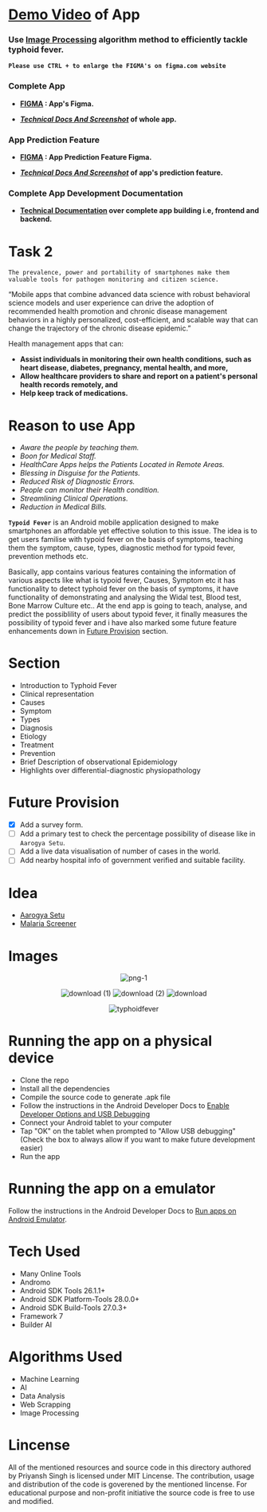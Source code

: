 # **[Demo Video](https://www.loom.com/share/f3da00da698e42b488c4c6fd1b2f6408)** of App

### Use **[Image Processing](https://docs.google.com/document/d/1enL3Qyc8PkZc5o57Gb8c5XzjiLUVCGPxTA_bH_N7Fxs/edit?usp=sharing)** algorithm method to efficiently tackle typhoid fever.

**`Please use CTRL + to enlarge the FIGMA's on figma.com website`**

### Complete App
- **[FIGMA](https://www.figma.com/file/OmiDLNA8nqsAzeJtrw15mU/Priyansh-Singh-Typoid-Fever?node-id=0%3A1) : App's Figma.**<br/>

- ***[Technical Docs And Screenshot](https://docs.google.com/document/d/1Lf84SVycahVKrOVtYRzmsEAmLgT2sK8yNhAP6Wfh6m4/edit?usp=sharing)* of whole app.**


### App Prediction Feature
- **[FIGMA](https://www.figma.com/file/9aZzvnHegYajVwN8r3KxAK/Typhoid-Fever-Prediction?node-id=0%3A1) : App Prediction Feature Figma.**<br/>

- ***[Technical Docs And Screenshot](https://docs.google.com/document/d/1dJfqPvf0Vm4xr14QiVF-CQ-DQST4SKTbIvMQ53wN6nw/edit?usp=sharing)* of app's prediction feature.**


### Complete App Development Documentation
- **[Technical Documentation](https://docs.google.com/document/d/1pjb2QiqUWI4pi82_QNUR0iR-bpUoeXHQHzLhDHVscsg/edit?usp=sharing) over complete app building i.e, frontend and backend.**


# Task 2

```
The prevalence, power and portability of smartphones make them valuable tools for pathogen monitoring and citizen science.
```

“Mobile apps that combine advanced data science with robust behavioral science models and user experience can drive the adoption of recommended health promotion and chronic disease management behaviors in a highly personalized, cost-efficient, and scalable way that can change the trajectory of the chronic disease epidemic.”

Health management apps that can: 
* **Assist individuals in monitoring their own health conditions, such as heart disease, diabetes, pregnancy, mental health, and more,**
* **Allow healthcare providers to share and report on a patient's personal health records remotely, and**
* **Help keep track of medications.**

# Reason to use App

- *Aware the people by teaching them.*
- *Boon for Medical Staff.*
- *HealthCare Apps helps the Patients Located in Remote Areas.*
- *Blessing in Disguise for the Patients.*
- *Reduced Risk of Diagnostic Errors.*
- *People can monitor their Health condition.*
- *Streamlining Clinical Operations.*
- *Reduction in Medical Bills.*

**`Typoid Fever`** is an Android mobile application designed to make smartphones an affordable yet effective solution to this issue. The idea is to get users familise with typoid fever on the basis of symptoms, teaching them the symptom, cause, types, diagnostic method for typoid fever, prevention methods etc.

Basically, app contains various features containing the information of various aspects like what is typoid fever, Causes, Symptom etc it has functionality to detect typhoid fever on the basis of symptoms, it have functionality of demonstrating and analysing the Widal test, Blood test, Bone Marrow Culture etc.. At the end app is going to teach, analyse, and predict the possiblility of users about typoid fever, it finally measures the possibility of typoid fever and i have also marked some future feature enhancements down in [Future Provision](/May-August-Contributions/Priyansh_Singh/Task2/README.md#future-provision) section. 

# Section

- Introduction to Typhoid Fever
- Clinical representation
- Causes
- Symptom
- Types
- Diagnosis
- Etiology
- Treatment
- Prevention
- Brief Description of  observational Epidemiology
- Highlights over differential-diagnostic physiopathology

# Future Provision

- [x] Add a survey form.
- [ ] Add a primary test to check the percentage possibility of disease like in `Aarogya Setu`.
- [ ] Add a live data visualisation of number of cases in the world.
- [ ] Add nearby hospital info of government verified and suitable facility.

# Idea

- [Aarogya Setu](https://www.aarogyasetu.gov.in)
- [Malaria Screener](https://github.com/nlm-malaria/MalariaScreener)

# Images

<div align="center">
  
![png-1](https://user-images.githubusercontent.com/63330165/162993106-8e369d21-080d-48d6-87d3-30c253fe20d7.jpg)

![download (1)](https://user-images.githubusercontent.com/63330165/162993130-8e6f0408-b77c-4ac4-9090-b371da6c8ba7.jpg) ![download (2)](https://user-images.githubusercontent.com/63330165/162993152-876d57c2-41bd-4f6a-ae96-5bf3b1b0eb47.jpg) ![download](https://user-images.githubusercontent.com/63330165/162993178-2edc1c04-d124-46bf-ad4b-82bb84fd3af2.jpg)

![typhoidfever](https://user-images.githubusercontent.com/63330165/162993292-6be76d50-bdb7-42a6-9fa3-2cd2ed96e6c2.png)
</div>



# Running the app on a physical device

- Clone the repo
- Install all the dependencies
- Compile the source code to generate .apk file
- Follow the instructions in the Android Developer Docs to [Enable Developer Options and USB Debugging](https://developer.android.com/studio/debug/dev-options.html)
- Connect your Android tablet to your computer
- Tap "OK" on the tablet when prompted to "Allow USB debugging" (Check the box to always allow if you want to make future development easier)
- Run the app

# Running the app on a emulator

Follow the instructions in the Android Developer Docs to [Run apps on Android Emulator](https://developer.android.com/studio/run/emulator/?gclid=CjwKCAjwwMn1BRAUEiwAZ_jnEouUFSTsFQaCMKyKCBUu4nbTYeagGnU8L1tVJrWe1k9ojV3rVDYbHxoCmy8QAvD_BwE&gclsrc=aw.ds).

# Tech Used

- Many Online Tools
- Andromo
- Android SDK Tools 26.1.1+
- Android SDK Platform-Tools 28.0.0+
- Android SDK Build-Tools 27.0.3+
- Framework 7
- Builder AI

# Algorithms Used
- Machine Learning
- AI
- Data Analysis
- Web Scrapping
- Image Processing

# Lincense
All of the mentioned resources and source code in this directory authored by Priyansh Singh is licensed under MIT Lincense. The contribution, usage and distribution of the code is goverened by the mentioned lincense. For educational purpose and non-profit initiative the source code is free to use and modified.

